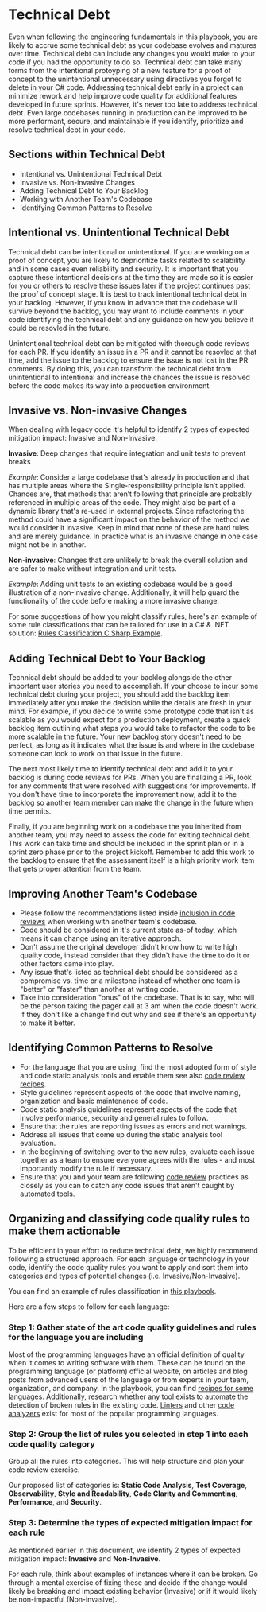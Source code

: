 # Technical Debt

Even when following the engineering fundamentals in this playbook, you are likely to accrue some technical debt as your codebase evolves and matures over time. Technical debt can include any changes you would make to your code if you had the opportunity to do so. Technical debt can take many forms from the intentional protoyping of a new feature for a proof of concept to the unintentional unnecessary using directives you forgot to delete in your C# code. Addressing technical debt early in a project can minimize rework and help improve code quality for additional features developed in future sprints. However, it's never too late to address technical debt. Even large codebases running in production can be improved to be more performant, secure, and maintainable if you identify, prioritize and resolve technical debt in your code.

## Sections within Technical Debt

* Intentional vs. Unintentional Technical Debt
* Invasive vs. Non-invasive Changes
* Adding Technical Debt to Your Backlog
* Working with Another Team's Codebase
* Identifying Common Patterns to Resolve

## Intentional vs. Unintentional Technical Debt

Technical debt can be intentional or unintentional. If you are working on a proof of concept, you are likely to deprioritize tasks related to scalability and in some cases even reliability and security. It is important that you capture these intentional decisions at the time they are made so it is easier for you or others to resolve these issues later if the project continues past the proof of concept stage. It is best to track intentional technical debt in your backlog. However, if you know in advance that the codebase will survive beyond the backlog, you may want to include comments in your code identifying the technical debt and any guidance on how you believe it could be resovled in the future.
  
Unintentional technical debt can be mitigated with thorough code reviews for each PR. If you identify an issue in a PR and it cannot be resovled at that time, add the issue to the backlog to ensure the issue is not lost in the PR comments. By doing this, you can transform the technical debt from unintentional to intentional and increase the chances the issue is resolved before the code makes its way into a production environment.

## Invasive vs. Non-invasive Changes

When dealing with legacy code it's helpful to identify 2 types of expected mitigation impact: Invasive and Non-Invasive.

**Invasive**: Deep changes that require integration and unit tests to prevent breaks

*Example*: Consider a large codebase that's already in production and that has multiple areas where the Single-responsibility principle isn’t applied. Chances are, that methods that aren’t following that principle are probably referenced in multiple areas of the code. They might also be part of a dynamic library that's re-used in external projects. Since refactoring the method could have a significant impact on the behavior of the method we would consider it invasive. Keep in mind that none of these are hard rules and are merely guidance. In practice what is an invasive change in one case might not be in another.

**Non-invasive**: Changes that are unlikely to break the overall solution and are safer to make without integration and unit tests.
  
*Example*: Adding unit tests to an existing codebase would be a good  illustration of a non-invasive change.  Additionally, it will help guard the functionality of the code before making a more invasive change.

For some suggestions of how you might classify rules, here's an example of some rule classifications that can be tailored for use in a C# & .NET solution: [Rules Classification C Sharp Example](./RulesClassification-CSharpExample.md).

## Adding Technical Debt to Your Backlog

Technical debt should be added to your backlog alongside the other important user stories you need to accomplish. If your choose to incur some technical debt during your project, you should add the backlog item immediately after you make the decision while the details are fresh in your mind. For example, if you decide to write some prototype code that isn't as scalable as you would expect for a production deployment, create a quick backlog item outlining what steps you would take to refactor the code to be more scalable in the future. Your new backlog story doesn't need to be perfect, as long as it indicates what the issue is and where in the codebase someone can look to work on that issue in the future.  
  
The next most likely time to identify technical debt and add it to your backlog is during code reviews for PRs. When you are finalizing a PR, look for any comments that were resolved with suggestions for improvements. If you don't have time to incorporate the improvement now, add it to the backlog so another team member can make the change in the future when time permits.  
  
Finally, if you are beginning work on a codebase the you inherited from another team, you may need to assess the code for exiting technical debt. This work can take time and should be included in the sprint plan or in a sprint zero phase prior to the project kickoff. Remember to add this work to the backlog to ensure that the assessment itself is a high priority work item that gets proper attention from the team.

## Improving Another Team's Codebase

* Please follow the recommendations listed inside [inclusion in code reviews](../../code-reviews/inclusion-in-code-review.md) when working with another team's codebase.
* Code should be considered in it's current state as-of today, which means it can change using an iterative approach.
* Don't assume the original developer didn't know how to write high quality code, instead consider that they didn't have the time to do it or other factors came into play.
* Any issue that's listed as technical debt should be considered as a compromise vs. time or a milestone instead of whether one team is "better" or "faster" than another at writing code.
* Take into consideration "onus" of the codebase. That is to say, who will be the person taking the pager call at 3 am when the code doesn't work. If they don't like a change find out why and see if there's an opportunity to make it better.

## Identifying Common Patterns to Resolve

* For the language that you are using, find the most adopted form of style and code static analysis tools and enable them see also [code review recipes](/code-reviews/recipes/README.md).
* Style guidelines represent aspects of the code that involve naming, organization and basic maintenance of code.
* Code static analysis guidelines represent aspects of the code that involve performance, security and general rules to follow.
* Ensure that the rules are reporting issues as errors and not warnings.
* Address all issues that come up during the static analysis tool evaluation.
* In the beginning of switching over to the new rules, evaluate each issue together as a team to ensure everyone agrees with the rules - and most importantly modify the rule if necessary.
* Ensure that you and your team are following [code review](../../code-reviews/README.md) practices as closely as you can to catch any code issues that aren't caught by automated tools.

## Organizing and classifying code quality rules to make them actionable

To be efficient in your effort to reduce technical debt, we highly recommend following a structured approach. For each language or technology in your code, identify the code quality rules you want to apply and sort them into categories and types of potential changes (i.e. Invasive/Non-Invasive).

You can find an example of rules classification in [this playbook](./RulesClassification-CSharpExample.md).

Here are a few steps to follow for each language:

### Step 1: Gather state of the art code quality guidelines and rules for the language you are including

Most of the programming languages have an official definition of quality when it comes to writing software with them. These can be found on the programming language (or platform) official website, on articles and blog posts from advanced users of the language or from experts in your team, organization, and company. In the playbook, you can find [recipes for some languages](../../code-review/recipes/README.md). Additionally, research whether any tool exists to automate the detection of broken rules in the existing code. [Linters](https://en.wikipedia.org/wiki/Lint_(software)) and other [code analyzers](https://en.wikipedia.org/wiki/List_of_tools_for_static_code_analysis) exist for most of the popular programming languages.

### Step 2: Group the list of rules you selected in step 1 into each code quality category

Group all the rules into categories. This will help structure and plan your code review exercise.

Our proposed list of categories is: **Static Code Analysis**, **Test Coverage**, **Observability**, **Style and Readability**, **Code Clarity and Commenting**, **Performance**, and **Security**.

### Step 3: Determine the types of expected mitigation impact for each rule

As mentioned earlier in this document, we identify 2 types of expected mitigation impact: **Invasive** and **Non-Invasive**.

For each rule, think about examples of instances where it can be broken. Go through a mental exercise of fixing these and decide if the change would likely be breaking and impact existing behavior (Invasive) or if it would likely be non-impactful (Non-invasive).
